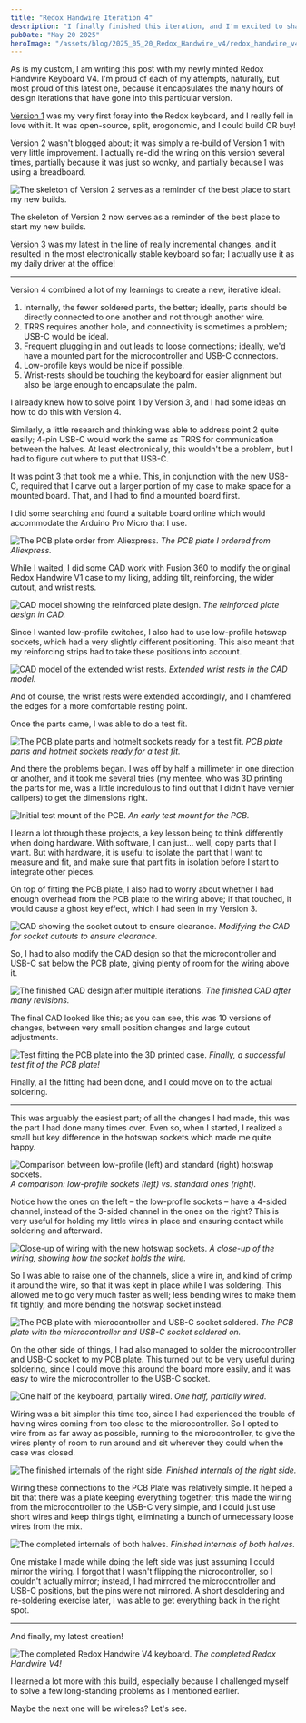```yaml
---
title: "Redox Handwire Iteration 4"
description: "I finally finished this iteration, and I'm excited to share the design improvements and lessons learned along the way!"
pubDate: "May 20 2025"
heroImage: "/assets/blog/2025_05_20_Redox_Handwire_v4/redox_handwire_v4.jpg"
---
```


As is my custom, I am writing this post with my newly minted Redox Handwire Keyboard V4. I'm proud of each of my attempts, naturally, but most proud of this latest one, because it encapsulates the many hours of design iterations that have gone into this particular version.

[Version 1](https://tehj.io/blog/projects/2022_01_17_Redox_Keyboard_Builds) was my very first foray into the Redox keyboard, and I really fell in love with it. It was open-source, split, erogonomic, and I could build OR buy! 

Version 2 wasn't blogged about; it was simply a re-build of Version 1 with very little improvement. I actually re-did the wiring on this version several times, partially because it was just so wonky, and partially because I was using a breadboard.

![The skeleton of Version 2 serves as a reminder of the best place to start my new builds.](/assets/blog/2025_05_20_Redox_Handwire_v4/redox_handwire_v2_skeleton.jpg)

The skeleton of Version 2 now serves as a reminder of the best place to start my new builds.

[Version 3](https://tehj.io/blog/projects/2024_11_19_Redox_Handwire_v3) was my latest in the line of really incremental changes, and it resulted in the most electronically stable keyboard so far; I actually use it as my daily driver at the office! 

---

Version 4 combined a lot of my learnings to create a new, iterative ideal:

1.  Internally, the fewer soldered parts, the better; ideally, parts should be directly connected to one another and not through another wire.
2.  TRRS requires another hole, and connectivity is sometimes a problem; USB-C would be ideal.
3.  Frequent plugging in and out leads to loose connections; ideally, we'd have a mounted part for the microcontroller and USB-C connectors.
4.  Low-profile keys would be nice if possible.
5.  Wrist-rests should be touching the keyboard for easier alignment but also be large enough to encapsulate the palm.

I already knew how to solve point 1 by Version 3, and I had some ideas on how to do this with Version 4.

Similarly, a little research and thinking was able to address point 2 quite easily; 4-pin USB-C would work the same as TRRS for communication between the halves. At least electronically, this wouldn't be a problem, but I had to figure out where to put that USB-C.

It was point 3 that took me a while. This, in conjunction with the new USB-C, required that I carve out a larger portion of my case to make space for a mounted board. That, and I had to find a mounted board first.

I did some searching and found a suitable board online which would accommodate the Arduino Pro Micro that I use.

![The PCB plate order from Aliexpress.](/assets/blog/2025_05_20_Redox_Handwire_v4/pcb_plate_order.jpg)
*The PCB plate I ordered from Aliexpress.*

While I waited, I did some CAD work with Fusion 360 to modify the original Redox Handwire V1 case to my liking, adding tilt, reinforcing, the wider cutout, and wrist rests.

![CAD model showing the reinforced plate design.](/assets/blog/2025_05_20_Redox_Handwire_v4/reinforced_plate.jpg)
*The reinforced plate design in CAD.*

Since I wanted low-profile switches, I also had to use low-profile hotswap sockets, which had a very slightly different positioning. This also meant that my reinforcing strips had to take these positions into account.

![CAD model of the extended wrist rests.](/assets/blog/2025_05_20_Redox_Handwire_v4/extended_wristrest.jpg)
*Extended wrist rests in the CAD model.*

And of course, the wrist rests were extended accordingly, and I chamfered the edges for a more comfortable resting point.

Once the parts came, I was able to do a test fit.

![The PCB plate parts and hotmelt sockets ready for a test fit.](/assets/blog/2025_05_20_Redox_Handwire_v4/pcb_plate_hotmelt_sockets.jpg)
*PCB plate parts and hotmelt sockets ready for a test fit.*

And there the problems began. I was off by half a millimeter in one direction or another, and it took me several tries (my mentee, who was 3D printing the parts for me, was a little incredulous to find out that I didn't have vernier calipers) to get the dimensions right.

![Initial test mount of the PCB.](/assets/blog/2025_05_20_Redox_Handwire_v4/test_pcb_mount.jpg)
*An early test mount for the PCB.*

I learn a lot through these projects, a key lesson being to think differently when doing hardware. With software, I can just... well, copy parts that I want. But with hardware, it is useful to isolate the part that I want to measure and fit, and make sure that part fits in isolation before I start to integrate other pieces.

On top of fitting the PCB plate, I also had to worry about whether I had enough overhead from the PCB plate to the wiring above; if that touched, it would cause a ghost key effect, which I had seen in my Version 3.

![CAD showing the socket cutout to ensure clearance.](/assets/blog/2025_05_20_Redox_Handwire_v4/socket_cutout.jpg)
*Modifying the CAD for socket cutouts to ensure clearance.*

So, I had to also modify the CAD design so that the microcontroller and USB-C sat below the PCB plate, giving plenty of room for the wiring above it.

![The finished CAD design after multiple iterations.](/assets/blog/2025_05_20_Redox_Handwire_v4/finished_cad.jpg)
*The finished CAD after many revisions.*

The final CAD looked like this; as you can see, this was 10 versions of changes, between very small position changes and large cutout adjustments.

![Test fitting the PCB plate into the 3D printed case.](/assets/blog/2025_05_20_Redox_Handwire_v4/test_fit_pcb_plate.jpg)
*Finally, a successful test fit of the PCB plate!*

Finally, all the fitting had been done, and I could move on to the actual soldering.

---

This was arguably the easiest part; of all the changes I had made, this was the part I had done many times over. Even so, when I started, I realized a small but key difference in the hotswap sockets which made me quite happy.

![Comparison between low-profile (left) and standard (right) hotswap sockets.](/assets/blog/2025_05_20_Redox_Handwire_v4/hotswap_socket_diff.jpg)
*A comparison: low-profile sockets (left) vs. standard ones (right).*

Notice how the ones on the left – the low-profile sockets – have a 4-sided channel, instead of the 3-sided channel in the ones on the right? This is very useful for holding my little wires in place and ensuring contact while soldering and afterward.

![Close-up of wiring with the new hotswap sockets.](/assets/blog/2025_05_20_Redox_Handwire_v4/close_up_wiring.jpg)
*A close-up of the wiring, showing how the socket holds the wire.*

So I was able to raise one of the channels, slide a wire in, and kind of crimp it around the wire, so that it was kept in place while I was soldering. This allowed me to go very much faster as well; less bending wires to make them fit tightly, and more bending the hotswap socket instead.

![The PCB plate with microcontroller and USB-C socket soldered.](/assets/blog/2025_05_20_Redox_Handwire_v4/pcb_plate.jpg)
*The PCB plate with the microcontroller and USB-C socket soldered on.*

On the other side of things, I had also managed to solder the microcontroller and USB-C socket to my PCB plate. This turned out to be very useful during soldering, since I could move this around the board more easily, and it was easy to wire the microcontroller to the USB-C socket.

![One half of the keyboard, partially wired.](/assets/blog/2025_05_20_Redox_Handwire_v4/redox_half_wired.jpg)
*One half, partially wired.*

Wiring was a bit simpler this time too, since I had experienced the trouble of having wires coming from too close to the microcontroller. So I opted to wire from as far away as possible, running to the microcontroller, to give the wires plenty of room to run around and sit wherever they could when the case was closed.

![The finished internals of the right side.](/assets/blog/2025_05_20_Redox_Handwire_v4/right_finished_internals.jpg)
*Finished internals of the right side.*

Wiring these connections to the PCB Plate was relatively simple. It helped a bit that there was a plate keeping everything together; this made the wiring from the microcontroller to the USB-C very simple, and I could just use short wires and keep things tight, eliminating a bunch of unnecessary loose wires from the mix.

![The completed internals of both halves.](/assets/blog/2025_05_20_Redox_Handwire_v4/finished_internals.jpg)
*Finished internals of both halves.*

One mistake I made while doing the left side was just assuming I could mirror the wiring. I forgot that I wasn't flipping the microcontroller, so I couldn't actually mirror; instead, I had mirrored the microcontroller and USB-C positions, but the pins were not mirrored. A short desoldering and re-soldering exercise later, I was able to get everything back in the right spot.

---

And finally, my latest creation!

![The completed Redox Handwire V4 keyboard.](/assets/blog/2025_05_20_Redox_Handwire_v4/redox_handwire_v4.jpg)
*The completed Redox Handwire V4!*

I learned a lot more with this build, especially because I challenged myself to solve a few long-standing problems as I mentioned earlier.

Maybe the next one will be wireless? Let's see.
